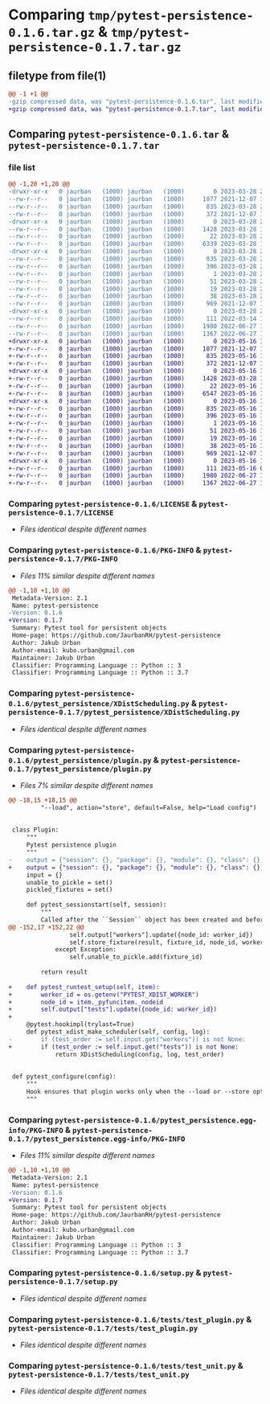 # Comparing `tmp/pytest-persistence-0.1.6.tar.gz` & `tmp/pytest-persistence-0.1.7.tar.gz`

## filetype from file(1)

```diff
@@ -1 +1 @@
-gzip compressed data, was "pytest-persistence-0.1.6.tar", last modified: Tue Mar 28 20:17:13 2023, max compression
+gzip compressed data, was "pytest-persistence-0.1.7.tar", last modified: Tue May 16 11:16:38 2023, max compression
```

## Comparing `pytest-persistence-0.1.6.tar` & `pytest-persistence-0.1.7.tar`

### file list

```diff
@@ -1,20 +1,20 @@
-drwxr-xr-x   0 jaurban   (1000) jaurban   (1000)        0 2023-03-28 20:17:13.082402 pytest-persistence-0.1.6/
--rw-r--r--   0 jaurban   (1000) jaurban   (1000)     1077 2021-12-07 17:34:12.000000 pytest-persistence-0.1.6/LICENSE
--rw-r--r--   0 jaurban   (1000) jaurban   (1000)      835 2023-03-28 20:17:13.081402 pytest-persistence-0.1.6/PKG-INFO
--rw-r--r--   0 jaurban   (1000) jaurban   (1000)      372 2021-12-07 17:34:12.000000 pytest-persistence-0.1.6/README.md
-drwxr-xr-x   0 jaurban   (1000) jaurban   (1000)        0 2023-03-28 20:17:13.080402 pytest-persistence-0.1.6/pytest_persistence/
--rw-r--r--   0 jaurban   (1000) jaurban   (1000)     1428 2023-03-28 16:41:44.000000 pytest-persistence-0.1.6/pytest_persistence/XDistScheduling.py
--rw-r--r--   0 jaurban   (1000) jaurban   (1000)       22 2023-03-28 20:12:05.000000 pytest-persistence-0.1.6/pytest_persistence/__init__.py
--rw-r--r--   0 jaurban   (1000) jaurban   (1000)     6339 2023-03-28 15:49:52.000000 pytest-persistence-0.1.6/pytest_persistence/plugin.py
-drwxr-xr-x   0 jaurban   (1000) jaurban   (1000)        0 2023-03-28 20:17:13.081402 pytest-persistence-0.1.6/pytest_persistence.egg-info/
--rw-r--r--   0 jaurban   (1000) jaurban   (1000)      835 2023-03-28 20:17:13.000000 pytest-persistence-0.1.6/pytest_persistence.egg-info/PKG-INFO
--rw-r--r--   0 jaurban   (1000) jaurban   (1000)      396 2023-03-28 20:17:13.000000 pytest-persistence-0.1.6/pytest_persistence.egg-info/SOURCES.txt
--rw-r--r--   0 jaurban   (1000) jaurban   (1000)        1 2023-03-28 20:17:13.000000 pytest-persistence-0.1.6/pytest_persistence.egg-info/dependency_links.txt
--rw-r--r--   0 jaurban   (1000) jaurban   (1000)       51 2023-03-28 20:17:13.000000 pytest-persistence-0.1.6/pytest_persistence.egg-info/entry_points.txt
--rw-r--r--   0 jaurban   (1000) jaurban   (1000)       19 2023-03-28 20:17:13.000000 pytest-persistence-0.1.6/pytest_persistence.egg-info/top_level.txt
--rw-r--r--   0 jaurban   (1000) jaurban   (1000)       38 2023-03-28 20:17:13.082402 pytest-persistence-0.1.6/setup.cfg
--rw-r--r--   0 jaurban   (1000) jaurban   (1000)      969 2021-12-07 17:34:12.000000 pytest-persistence-0.1.6/setup.py
-drwxr-xr-x   0 jaurban   (1000) jaurban   (1000)        0 2023-03-28 20:17:13.081402 pytest-persistence-0.1.6/tests/
--rw-r--r--   0 jaurban   (1000) jaurban   (1000)      111 2022-03-14 13:20:28.000000 pytest-persistence-0.1.6/tests/test_mock.py
--rw-r--r--   0 jaurban   (1000) jaurban   (1000)     1980 2022-06-27 12:07:26.000000 pytest-persistence-0.1.6/tests/test_plugin.py
--rw-r--r--   0 jaurban   (1000) jaurban   (1000)     1367 2022-06-27 12:28:20.000000 pytest-persistence-0.1.6/tests/test_unit.py
+drwxr-xr-x   0 jaurban   (1000) jaurban   (1000)        0 2023-05-16 11:16:38.813660 pytest-persistence-0.1.7/
+-rw-r--r--   0 jaurban   (1000) jaurban   (1000)     1077 2021-12-07 17:34:12.000000 pytest-persistence-0.1.7/LICENSE
+-rw-r--r--   0 jaurban   (1000) jaurban   (1000)      835 2023-05-16 11:16:38.813660 pytest-persistence-0.1.7/PKG-INFO
+-rw-r--r--   0 jaurban   (1000) jaurban   (1000)      372 2021-12-07 17:34:12.000000 pytest-persistence-0.1.7/README.md
+drwxr-xr-x   0 jaurban   (1000) jaurban   (1000)        0 2023-05-16 11:16:38.812660 pytest-persistence-0.1.7/pytest_persistence/
+-rw-r--r--   0 jaurban   (1000) jaurban   (1000)     1428 2023-03-28 16:41:44.000000 pytest-persistence-0.1.7/pytest_persistence/XDistScheduling.py
+-rw-r--r--   0 jaurban   (1000) jaurban   (1000)       22 2023-05-16 11:15:44.000000 pytest-persistence-0.1.7/pytest_persistence/__init__.py
+-rw-r--r--   0 jaurban   (1000) jaurban   (1000)     6547 2023-05-16 10:48:26.000000 pytest-persistence-0.1.7/pytest_persistence/plugin.py
+drwxr-xr-x   0 jaurban   (1000) jaurban   (1000)        0 2023-05-16 11:16:38.812660 pytest-persistence-0.1.7/pytest_persistence.egg-info/
+-rw-r--r--   0 jaurban   (1000) jaurban   (1000)      835 2023-05-16 11:16:38.000000 pytest-persistence-0.1.7/pytest_persistence.egg-info/PKG-INFO
+-rw-r--r--   0 jaurban   (1000) jaurban   (1000)      396 2023-05-16 11:16:38.000000 pytest-persistence-0.1.7/pytest_persistence.egg-info/SOURCES.txt
+-rw-r--r--   0 jaurban   (1000) jaurban   (1000)        1 2023-05-16 11:16:38.000000 pytest-persistence-0.1.7/pytest_persistence.egg-info/dependency_links.txt
+-rw-r--r--   0 jaurban   (1000) jaurban   (1000)       51 2023-05-16 11:16:38.000000 pytest-persistence-0.1.7/pytest_persistence.egg-info/entry_points.txt
+-rw-r--r--   0 jaurban   (1000) jaurban   (1000)       19 2023-05-16 11:16:38.000000 pytest-persistence-0.1.7/pytest_persistence.egg-info/top_level.txt
+-rw-r--r--   0 jaurban   (1000) jaurban   (1000)       38 2023-05-16 11:16:38.813660 pytest-persistence-0.1.7/setup.cfg
+-rw-r--r--   0 jaurban   (1000) jaurban   (1000)      969 2021-12-07 17:34:12.000000 pytest-persistence-0.1.7/setup.py
+drwxr-xr-x   0 jaurban   (1000) jaurban   (1000)        0 2023-05-16 11:16:38.813660 pytest-persistence-0.1.7/tests/
+-rw-r--r--   0 jaurban   (1000) jaurban   (1000)      111 2023-05-16 08:13:42.000000 pytest-persistence-0.1.7/tests/test_mock.py
+-rw-r--r--   0 jaurban   (1000) jaurban   (1000)     1980 2022-06-27 12:07:26.000000 pytest-persistence-0.1.7/tests/test_plugin.py
+-rw-r--r--   0 jaurban   (1000) jaurban   (1000)     1367 2022-06-27 12:28:20.000000 pytest-persistence-0.1.7/tests/test_unit.py
```

### Comparing `pytest-persistence-0.1.6/LICENSE` & `pytest-persistence-0.1.7/LICENSE`

 * *Files identical despite different names*

### Comparing `pytest-persistence-0.1.6/PKG-INFO` & `pytest-persistence-0.1.7/PKG-INFO`

 * *Files 11% similar despite different names*

```diff
@@ -1,10 +1,10 @@
 Metadata-Version: 2.1
 Name: pytest-persistence
-Version: 0.1.6
+Version: 0.1.7
 Summary: Pytest tool for persistent objects
 Home-page: https://github.com/JaurbanRH/pytest-persistence
 Author: Jakub Urban
 Author-email: kubo.urban@gmail.com
 Maintainer: Jakub Urban
 Classifier: Programming Language :: Python :: 3
 Classifier: Programming Language :: Python :: 3.7
```

### Comparing `pytest-persistence-0.1.6/pytest_persistence/XDistScheduling.py` & `pytest-persistence-0.1.7/pytest_persistence/XDistScheduling.py`

 * *Files identical despite different names*

### Comparing `pytest-persistence-0.1.6/pytest_persistence/plugin.py` & `pytest-persistence-0.1.7/pytest_persistence/plugin.py`

 * *Files 7% similar despite different names*

```diff
@@ -18,15 +18,15 @@
         "--load", action="store", default=False, help="Load config")
 
 
 class Plugin:
     """
     Pytest persistence plugin
     """
-    output = {"session": {}, "package": {}, "module": {}, "class": {}, "function": {}, "workers": {}}
+    output = {"session": {}, "package": {}, "module": {}, "class": {}, "function": {}, "workers": {}, "tests": {}}
     input = {}
     unable_to_pickle = set()
     pickled_fixtures = set()
 
     def pytest_sessionstart(self, session):
         """
         Called after the ``Session`` object has been created and before performing collection
@@ -152,17 +152,22 @@
                 self.output["workers"].update({node_id: worker_id})
                 self.store_fixture(result, fixture_id, node_id, worker_id)
             except Exception:
                 self.unable_to_pickle.add(fixture_id)
 
         return result
 
+    def pytest_runtest_setup(self, item):
+        worker_id = os.getenv("PYTEST_XDIST_WORKER")
+        node_id = item._pyfuncitem._nodeid
+        self.output["tests"].update({node_id: worker_id})
+
     @pytest.hookimpl(trylast=True)
     def pytest_xdist_make_scheduler(self, config, log):
-        if (test_order := self.input.get("workers")) is not None:
+        if (test_order := self.input.get("tests")) is not None:
             return XDistScheduling(config, log, test_order)
 
 
 def pytest_configure(config):
     """
     Hook ensures that plugin works only when the --load or --store option is present.
     """
```

### Comparing `pytest-persistence-0.1.6/pytest_persistence.egg-info/PKG-INFO` & `pytest-persistence-0.1.7/pytest_persistence.egg-info/PKG-INFO`

 * *Files 11% similar despite different names*

```diff
@@ -1,10 +1,10 @@
 Metadata-Version: 2.1
 Name: pytest-persistence
-Version: 0.1.6
+Version: 0.1.7
 Summary: Pytest tool for persistent objects
 Home-page: https://github.com/JaurbanRH/pytest-persistence
 Author: Jakub Urban
 Author-email: kubo.urban@gmail.com
 Maintainer: Jakub Urban
 Classifier: Programming Language :: Python :: 3
 Classifier: Programming Language :: Python :: 3.7
```

### Comparing `pytest-persistence-0.1.6/setup.py` & `pytest-persistence-0.1.7/setup.py`

 * *Files identical despite different names*

### Comparing `pytest-persistence-0.1.6/tests/test_plugin.py` & `pytest-persistence-0.1.7/tests/test_plugin.py`

 * *Files identical despite different names*

### Comparing `pytest-persistence-0.1.6/tests/test_unit.py` & `pytest-persistence-0.1.7/tests/test_unit.py`

 * *Files identical despite different names*

